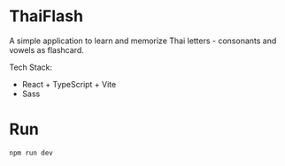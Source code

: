 # ThaiFlash

A simple application to learn and memorize Thai letters - consonants and vowels as flashcard.

Tech Stack:
- React + TypeScript + Vite
- Sass

# Run

    npm run dev
